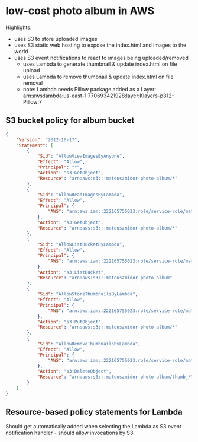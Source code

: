 # low-cost photo album in AWS

Highlights:
- uses S3 to store uploaded images
- uses S3 static web hosting to expose the index.html and images to the world
- uses S3 event notifications to react to images being uploaded/removed
  - uses Lambda to generate thumbnail & update index.html on file upload
  - uses Lambda to remove thumbnail & update index.html on file removal
  - note: Lambda needs Pillow package added as a Layer: arn:aws:lambda:us-east-1:770693421928:layer:Klayers-p312-Pillow:7

## S3 bucket policy for album bucket
```json
{
    "Version": "2012-10-17",
    "Statement": [
        {
            "Sid": "AllowViewImagesByAnyone",
            "Effect": "Allow",
            "Principal": "*",
            "Action": "s3:GetObject",
            "Resource": "arn:aws:s3:::mateuszmidor-photo-album/*"
        },
        {
            "Sid": "AllowReadImagesByLambda",
            "Effect": "Allow",
            "Principal": {
                "AWS": "arn:aws:iam::222165755023:role/service-role/mateuszmidor-photo-album"
            },
            "Action": "s3:GetObject",
            "Resource": "arn:aws:s3:::mateuszmidor-photo-album/*"
        },
        {
            "Sid": "AllowListBucketByLambda",
            "Effect": "Allow",
            "Principal": {
                "AWS": "arn:aws:iam::222165755023:role/service-role/mateuszmidor-photo-album"
            },
            "Action": "s3:ListBucket",
            "Resource": "arn:aws:s3:::mateuszmidor-photo-album"
        },
        {
            "Sid": "AllowStoreThumbnailsByLambda",
            "Effect": "Allow",
            "Principal": {
                "AWS": "arn:aws:iam::222165755023:role/service-role/mateuszmidor-photo-album"
            },
            "Action": "s3:PutObject",
            "Resource": "arn:aws:s3:::mateuszmidor-photo-album/*"
        },
        {
            "Sid": "AllowRemoveThumbnailsByLambda",
            "Effect": "Allow",
            "Principal": {
                "AWS": "arn:aws:iam::222165755023:role/service-role/mateuszmidor-photo-album"
            },
            "Action": "s3:DeleteObject",
            "Resource": "arn:aws:s3:::mateuszmidor-photo-album/thumb_*"
        }
    ]
}
```

## Resource-based policy statements for Lambda
Should get automatically added when selecting the Lambda as S3 event notification handler - should allow invocations by S3.